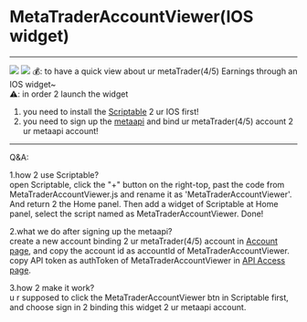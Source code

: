 # MetaTraderAccountViewer(IOS widget)

---
![](https://github.com/xushunke/MetaTraderAccountViewer/blob/master/resource/img_prac.jpeg?raw=true)
![](https://github.com/xushunke/MetaTraderAccountViewer/blob/master/resource/img_m.jpeg?raw=true)
💰: to have a quick view about ur metaTrader(4/5) Earnings through an IOS widget~  
⚠️: in order 2 launch the widget 
   1. you need to install the [Scriptable](https://scriptable.app) 2 ur IOS first!
   1. you need to sign up the [metaapi](https://app.metaapi.cloud) and bind ur metaTrader(4/5) account 2 ur metaapi account!

---
Q&A:

1.how 2 use Scriptable?  
open Scriptable, click the "+" button on the right-top,
past the code from MetaTraderAccountViewer.js and rename it as 'MetaTraderAccountViewer'.
And return 2 the Home panel.
Then add a widget of Scriptable at Home panel, select the script named as MetaTraderAccountViewer.
Done!

2.what we do after signing up the metaapi?  
create a new account binding 2 ur metaTrader(4/5) account in [Account page](https://app.metaapi.cloud/accounts),
and copy the account id as accountId of MetaTraderAccountViewer.
copy API token as authToken of MetaTraderAccountViewer in [API Access page](https://app.metaapi.cloud/token).  

3.how 2 make it work?  
u r supposed to click the MetaTraderAccountViewer btn in Scriptable first, and choose sign in 2 binding this widget 2 ur metaapi account. 



